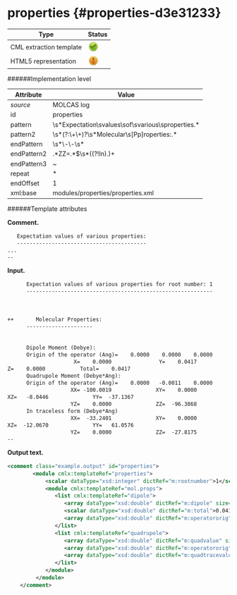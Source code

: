 # properties {#properties-d3e31233}


| Type                                                                                                                                                                                                  | Status                                                                                                                                                                                                |
|----|----|
| CML extraction template                                                                                                                                                                               | ![](/imgs/Total.png)                                                                                                                                                                                  |
| HTML5 representation                                                                                                                                                                                  | ![](/imgs/Partial.png)                                                                                                                                                                                |

######Implementation level

| Attribute                                                                                                                                                                                             | Value                                                                                                                                                                                                 |
|----|----|
| *source*                                                                                                                                                                                              | MOLCAS log                                                                                                                                                                                            |
| id                                                                                                                                                                                                    | properties                                                                                                                                                                                            |
| pattern                                                                                                                                                                                               | \\s\*Expectation\\svalues\\sof\\svarious\\sproperties.\*                                                                                                                                              |
| pattern2                                                                                                                                                                                              | \\s\*(?:\\+\\+)?\\s\*Molecular\\s\[Pp\]roperties:.\*                                                                                                                                                  |
| endPattern                                                                                                                                                                                            | \\s\*\\-\\-\\s\*                                                                                                                                                                                      |
| endPattern2                                                                                                                                                                                           | .\*ZZ=.\*\$\\s\*((?!In).)+                                                                                                                                                                            |
| endPattern3                                                                                                                                                                                           | \~                                                                                                                                                                                                    |
| repeat                                                                                                                                                                                                | \*                                                                                                                                                                                                    |
| endOffset                                                                                                                                                                                             | 1                                                                                                                                                                                                     |
| xml:base                                                                                                                                                                                              | modules/properties/properties.xml                                                                                                                                                                     |

######Template attributes

**Comment.**

       Expectation values of various properties:
       -----------------------------------------
    ...
    --
        

**Input.**

          Expectation values of various properties for root number: 1
          -----------------------------------------------------------



    ++       Molecular Properties:
          ---------------------


          Dipole Moment (Debye):                                                          
          Origin of the operator (Ang)=    0.0000    0.0000    0.0000
                         X=    0.0000               Y=    0.0417               Z=    0.0000           Total=    0.0417
          Quadrupole Moment (Debye*Ang):                                                  
          Origin of the operator (Ang)=    0.0000   -0.0011    0.0000
                        XX= -100.0019              XY=    0.0000              XZ=   -8.0446              YY=  -37.1367
                        YZ=    0.0000              ZZ=  -96.3868
          In traceless form (Debye*Ang)
                        XX=  -33.2401              XY=    0.0000              XZ=  -12.0670              YY=   61.0576
                        YZ=    0.0000              ZZ=  -27.8175
    --
        

**Output text.**

```xml
<comment class="example.output" id="properties">
        <module cmlx:templateRef="properties">
            <scalar dataType="xsd:integer" dictRef="m:rootnumber">1</scalar>
            <module cmlx:templateRef="mol.props">
               <list cmlx:templateRef="dipole">
                  <array dataType="xsd:double" dictRef="m:dipole" size="3">0.0000 0.0417 0.0000</array>
                  <scalar dataType="xsd:double" dictRef="m:total">0.0417</scalar>
                  <array dataType="xsd:double" dictRef="m:operatororig" size="3">0.0000 0.0000 0.0000</array>
               </list>
               <list cmlx:templateRef="quadrupole">
                  <array dataType="xsd:double" dictRef="m:quadvalue" size="6">-100.0019 0.0000 -8.0446 -37.1367 0.0000 -96.3868</array>
                  <array dataType="xsd:double" dictRef="m:operatororig" size="3">0.0000 -0.0011 0.0000</array>
                  <array dataType="xsd:double" dictRef="m:quadtracevalue" size="6">-33.2401 0.0000 -12.0670 61.0576 0.0000 -27.8175</array>
               </list>
            </module>
         </module>
    </comment>
```
